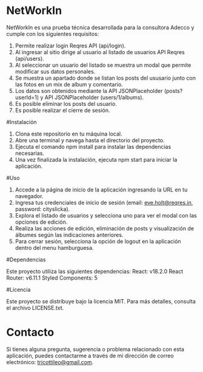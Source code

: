 # NetWorkIn

NetWorkIn es una prueba técnica desarrollada para la consultora Adecco y cumple con los siguientes requisitos:

1. Permite realizar login Reqres API (api/login).
2. Al ingresar al sitio dirige al usuario al listado de usuarios API Reqres (api/users).
3. Al seleccionar un usuario del listado se muestra un modal que permite modificar sus datos personales.
4. Se muestra un apartado donde se listan los posts del ususario junto con las fotos en un mix de album y comentario.
5. Los datos son obtenidos mediante la API JSONPlaceholder (posts?userId=1) y API JSONPlaceholder (users/1/albums).
6. Es posible eliminar los posts del usuario.
7. Es posible realizar el cierre de sesión.

#Instalación

1. Clona este repositorio en tu máquina local.
2. Abre una terminal y navega hasta el directorio del proyecto.
3. Ejecuta el comando npm install para instalar las dependencias necesarias.
4. Una vez finalizada la instalación, ejecuta npm start para iniciar la aplicación.

#Uso

1. Accede a la página de inicio de la aplicación ingresando la URL en tu navegador.
2. Ingresa tus credenciales de inicio de sesión (email: eve.holt@reqres.in, password: cityslicka).
3. Explora el listado de usuarios y selecciona uno para ver el modal con las opciones de edición.
4. Realiza las acciones de edición, eliminación de posts y visualización de álbumes según las indicaciones anteriores.
5. Para cerrar sesión, selecciona la opción de logout en la aplicación dentro del menu hamburguesa.

#Dependencias

Este proyecto utiliza las siguientes dependencias:
React: v18.2.0
React Router: v6.11.1
Styled Components: 5

#Licencia

Este proyecto se distribuye bajo la licencia MIT. Para más detalles, consulta el archivo LICENSE.txt.

# Contacto

Si tienes alguna pregunta, sugerencia o problema relacionado con esta aplicación, puedes contactarme a través de mi dirección de correo electrónico: tricottileo@gmail.com.
